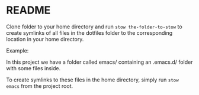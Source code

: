 # README

Clone folder to your home directory and run `stow the-folder-to-stow` to create symlinks of all files in the dotfiles folder to the corresponding location in your home directory.

Example:

In this project we have a folder called emacs/ containing an .emacs.d/ folder with some files inside.

To create symlinks to these files in the home directory, simply run `stow emacs` from the project root. 

